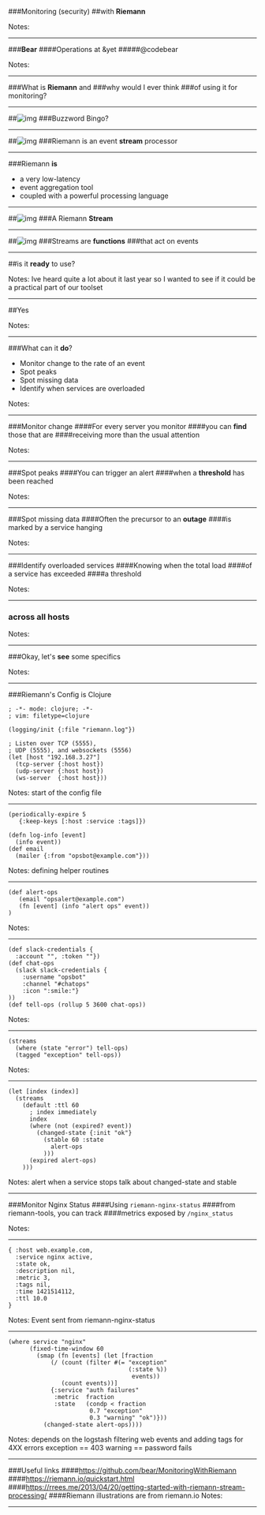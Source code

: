 ###Monitoring (security)
##with **Riemann**


Notes:




---



###**Bear**
####Operations at &yet
#####@codebear

Notes:




---



###What is **Riemann** and
###why would I ever think
###of using it for monitoring?



---



##![img](images/1556640595_b6e38f5919.jpg)
###Buzzword Bingo?



---



##![img](images/riemann_arch_diagram.png)
###Riemann is an event **stream** processor



---



###Riemann **is**
- a very low-latency
- event aggregation tool
- coupled with a powerful processing language




---



##![img](images/where-email.png)
###A Riemann **Stream**




---




##![img](images/rollup-diagram.jpg)
###Streams are **functions**
###that act on events




---



##is it **ready** to use?

Notes:
Ive heard quite a lot about it last year so I wanted to see if it could be a practical part of our toolset




---



##Yes

Notes:




---




###What can it **do**?
- Monitor change to the rate of an event
- Spot peaks
- Spot missing data
- Identify when services are overloaded

Notes:




---




###Monitor change
####For every server you monitor
####you can **find** those that are
####receiving more than the usual attention

Notes:




---




###Spot peaks
####You can trigger an alert
####when a **threshold** has been reached

Notes:




---



###Spot missing data
####Often the precursor to an **outage**
####is marked by a service hanging

Notes:




---



###Identify overloaded services
####Knowing when the total load
####of a service has exceeded
####a threshold 

Notes:




---



### **across** all hosts

Notes:




---



###Okay, let's **see** some specifics

Notes:




---



###Riemann's Config is Clojure
```
; -*- mode: clojure; -*-
; vim: filetype=clojure

(logging/init {:file "riemann.log"})

; Listen over TCP (5555), 
; UDP (5555), and websockets (5556)
(let [host "192.168.3.27"]
  (tcp-server {:host host})
  (udp-server {:host host})
  (ws-server  {:host host}))
```
Notes:
start of the config file



---



```
(periodically-expire 5 
   {:keep-keys [:host :service :tags]})

(defn log-info [event]
  (info event))
(def email
  (mailer {:from "opsbot@example.com"}))
```
Notes:
defining helper routines



---



```
(def alert-ops
   (email "opsalert@example.com")
   (fn [event] (info "alert ops" event))
)
```
Notes:



---



```
(def slack-credentials {
  :account "", :token ""})
(def chat-ops
  (slack slack-credentials {
    :username "opsbot"
    :channel "#chatops"
    :icon ":smile:"}
))
(def tell-ops (rollup 5 3600 chat-ops))
```
Notes:



---



```
(streams
  (where (state "error") tell-ops)
  (tagged "exception" tell-ops))
```
Notes:



---



```
(let [index (index)]
  (streams
    (default :ttl 60
      ; index immediately
      index
      (where (not (expired? event))
        (changed-state {:init "ok"}
          (stable 60 :state
            alert-ops
          )))
      (expired alert-ops)
    )))
```
Notes:
alert when a service stops
talk about changed-state and stable



---



###Monitor Nginx Status
####Using ```riemann-nginx-status```
####from riemann-tools, you can track
####metrics exposed by ```/nginx_status```

Notes:




---



```
{ :host web.example.com,
  :service nginx active,
  :state ok,
  :description nil,
  :metric 3,
  :tags nil,
  :time 1421514112,
  :ttl 10.0
}
```
Notes:
Event sent from riemann-nginx-status



---



```
(where service "nginx"
      (fixed-time-window 60
        (smap (fn [events] (let [fraction 
            (/ (count (filter #(= "exception" 
                                  (:state %))
                                   events))
               (count events))]
            {:service "auth failures"
             :metric  fraction
             :state   (condp < fraction 
                       0.7 "exception"
                       0.3 "warning" "ok")}))
          (changed-state alert-ops))))
```

Notes:
depends on the logstash filtering web
events and adding tags for 4XX errors
exception == 403
warning == password fails



---



###Useful links
####https://github.com/bear/MonitoringWithRiemann
####https://riemann.io/quickstart.html
####https://rrees.me/2013/04/20/getting-started-with-riemann-stream-processing/
####Riemann illustrations are from riemann.io
Notes:




---
